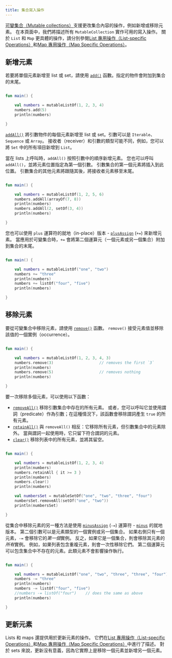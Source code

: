 ```yaml
---
title: 集合寫入操作
---
```

[可變集合（Mutable collections）](collections-overview#collection-types)支援更改集合內容的操作，例如新增或移除元素。
在本頁面中，我們將描述所有 `MutableCollection` 實作可用的寫入操作。
關於 `List` 和 `Map` 更具體的操作，請分別參閱[List 專用操作（List-specific Operations）](list-operations)和[Map 專用操作（Map Specific Operations）](map-operations)。

## 新增元素

若要將單個元素新增至 list 或 set，請使用 [`add()`](https://kotlinlang.org/api/latest/jvm/stdlib/kotlin.collections/-mutable-list/add.html) 函數。指定的物件會附加到集合的末尾。

```kotlin

fun main() {

    val numbers = mutableListOf(1, 2, 3, 4)
    numbers.add(5)
    println(numbers)

}
```

[`addAll()`](https://kotlinlang.org/api/latest/jvm/stdlib/kotlin.collections/add-all.html) 將引數物件的每個元素新增至 list 或 set。引數可以是 `Iterable`、`Sequence` 或 `Array`。
接收者（receiver）和引數的類型可能不同，例如，您可以將 `Set` 中的所有項目新增到 `List`。

當在 lists 上呼叫時，`addAll()` 按照引數中的順序新增元素。
您也可以呼叫 `addAll()`，並將元素位置指定為第一個引數。
引數集合的第一個元素將插入到此位置。
引數集合的其他元素將跟隨其後，將接收者元素移至末尾。

```kotlin

fun main() {

    val numbers = mutableListOf(1, 2, 5, 6)
    numbers.addAll(arrayOf(7, 8))
    println(numbers)
    numbers.addAll(2, setOf(3, 4))
    println(numbers)

}
```

您也可以使用 `plus` 運算符的就地（in-place）版本 - [`plusAssign`](https://kotlinlang.org/api/latest/jvm/stdlib/kotlin.collections/plus-assign.html) (`+=`) 來新增元素。
當應用於可變集合時，`+=` 會將第二個運算元（一個元素或另一個集合）附加到集合的末尾。

```kotlin

fun main() {

    val numbers = mutableListOf("one", "two")
    numbers += "three"
    println(numbers)
    numbers += listOf("four", "five")    
    println(numbers)

}
```

## 移除元素

要從可變集合中移除元素，請使用 [`remove()`](https://kotlinlang.org/api/latest/jvm/stdlib/kotlin.collections/remove.html) 函數。
`remove()` 接受元素值並移除該值的一個實例（occurrence）。

```kotlin

fun main() {

    val numbers = mutableListOf(1, 2, 3, 4, 3)
    numbers.remove(3)                    // removes the first `3`
    println(numbers)
    numbers.remove(5)                    // removes nothing
    println(numbers)

}
```

要一次移除多個元素，可以使用以下函數：

* [`removeAll()`](https://kotlinlang.org/api/latest/jvm/stdlib/kotlin.collections/remove-all.html) 移除引數集合中存在的所有元素。
   或者，您可以呼叫它並使用謂詞（predicate）作為引數；在這種情況下，該函數會移除謂詞產生 `true` 的所有元素。
* [`retainAll()`](https://kotlinlang.org/api/latest/jvm/stdlib/kotlin.collections/retain-all.html) 與 `removeAll()` 相反：它移除所有元素，但引數集合中的元素除外。
   當與謂詞一起使用時，它只留下符合謂詞的元素。
* [`clear()`](https://kotlinlang.org/api/latest/jvm/stdlib/kotlin.collections/-mutable-list/clear.html) 移除列表中的所有元素，並將其留空。

```kotlin

fun main() {

    val numbers = mutableListOf(1, 2, 3, 4)
    println(numbers)
    numbers.retainAll { it >= 3 }
    println(numbers)
    numbers.clear()
    println(numbers)

    val numbersSet = mutableSetOf("one", "two", "three", "four")
    numbersSet.removeAll(setOf("one", "two"))
    println(numbersSet)

}
```

從集合中移除元素的另一種方法是使用 [`minusAssign`](https://kotlinlang.org/api/latest/jvm/stdlib/kotlin.collections/minus-assign.html) (`-=`) 運算符 - [`minus`](collection-plus-minus) 的就地版本。
第二個引數可以是元素類型的一個實例或另一個集合。
如果右側只有一個元素，`-=` 會移除它的*第一個*實例。
反之，如果它是一個集合，則會移除其元素的*所有*實例。
例如，如果列表包含重複元素，則會一次性移除它們。
第二個運算元可以包含集合中不存在的元素。此類元素不會影響操作執行。

```kotlin

fun main() {

    val numbers = mutableListOf("one", "two", "three", "three", "four")
    numbers -= "three"
    println(numbers)
    numbers -= listOf("four", "five")    
    //numbers -= listOf("four")    // does the same as above
    println(numbers)    

}
```

## 更新元素

Lists 和 maps 還提供用於更新元素的操作。
它們在[List 專用操作（List-specific Operations）](list-operations)和[Map 專用操作（Map Specific Operations）](map-operations)中進行了描述。
對於 sets 來說，更新沒有意義，因為它實際上是移除一個元素並新增另一個元素。